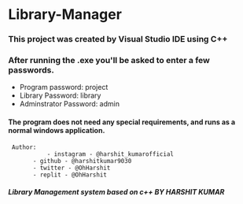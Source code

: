 # Library-Manager


### This project was created by Visual Studio IDE using C++

### After running the .exe you'll be asked to enter a few passwords.


- Program password: project
- Library Password: library
- Adminstrator Password: admin


#### The program does not need any special requirements, and runs as a normal windows application.


     Author:
               - instagram - @harshit_kumarofficial
	       - github - @harshitkumar9030
	       - twitter - @OhHarshit	
	       - replit - @OhHarshit
         
         
##### Library Management system based on c++ BY HARSHIT KUMAR
